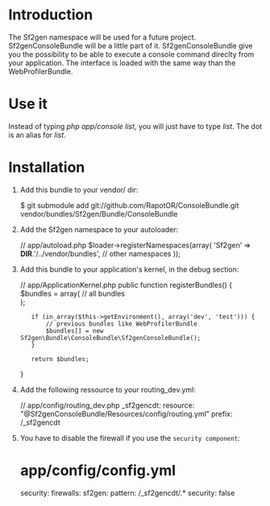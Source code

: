 Introduction
============

The Sf2gen namespace will be used for a future project. Sf2genConsoleBundle will be a little part of it.
Sf2genConsoleBundle give you the possibility to be able to execute a console command direclty from your application.
The interface is loaded with the same way than the WebProfilerBundle.

Use it
======

Instead of typing *php app/console list*, you will just have to type *list*.
The dot is an alias for *list*.

Installation
============

  1. Add this bundle to your vendor/ dir:

        $ git submodule add git://github.com/RapotOR/ConsoleBundle.git vendor/bundles/Sf2gen/Bundle/ConsoleBundle

  2. Add the Sf2gen namespace to your autoloader:

        // app/autoload.php
        $loader->registerNamespaces(array(
            'Sf2gen' => __DIR__.'/../vendor/bundles',
            // other namespaces
        ));

  3. Add this bundle to your application's kernel, in the debug section:

        // app/ApplicationKernel.php
        public function registerBundles()
        {
            $bundles = array(
                // all bundles            
            );

            if (in_array($this->getEnvironment(), array('dev', 'test'))) {
                // previous bundles like WebProfilerBundle
                $bundles[] = new Sf2gen\Bundle\ConsoleBundle\Sf2genConsoleBundle();
            }

            return $bundles;
        }
          
  4. Add the following ressource to your routing_dev.yml:
        
        // app/config/routing_dev.php
        _sf2gencdt:
            resource: "@Sf2genConsoleBundle/Resources/config/routing.yml"
            prefix:   /_sf2gencdt    

  5. You have to disable the firewall if you use the `security component`:

        # app/config/config.yml
        security:
            firewalls:
                sf2gen:
                    pattern:    /_sf2gencdt/.*
                    security:  false
